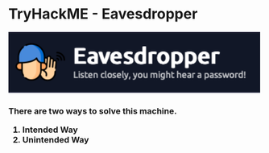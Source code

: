 <h1>TryHackME - Eavesdropper</h1>
<img src="./img/logo.png" alt="logo" width="500">
<h3>
    There are two ways to solve this machine.
    <ol>
        <li>Intended Way</li>
        <li>Unintended Way</li>
    </ol>
</h3>